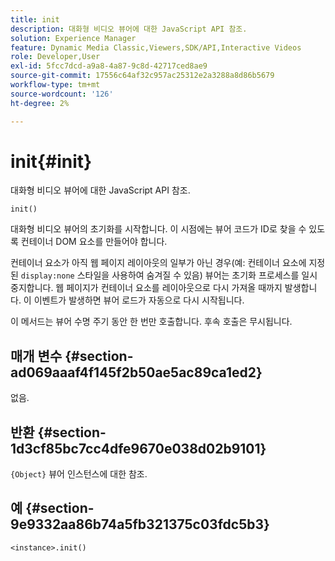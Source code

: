 ```yaml
---
title: init
description: 대화형 비디오 뷰어에 대한 JavaScript API 참조.
solution: Experience Manager
feature: Dynamic Media Classic,Viewers,SDK/API,Interactive Videos
role: Developer,User
exl-id: 5fcc7dcd-a9a8-4a87-9c8d-42717ced8ae9
source-git-commit: 17556c64af32c957ac25312e2a3288a8d86b5679
workflow-type: tm+mt
source-wordcount: '126'
ht-degree: 2%

---
```


# init{#init}

대화형 비디오 뷰어에 대한 JavaScript API 참조.

`init()`

대화형 비디오 뷰어의 초기화를 시작합니다. 이 시점에는 뷰어 코드가 ID로 찾을 수 있도록 컨테이너 DOM 요소를 만들어야 합니다.

컨테이너 요소가 아직 웹 페이지 레이아웃의 일부가 아닌 경우(예: 컨테이너 요소에 지정된 `display:none` 스타일을 사용하여 숨겨질 수 있음) 뷰어는 초기화 프로세스를 일시 중지합니다. 웹 페이지가 컨테이너 요소를 레이아웃으로 다시 가져올 때까지 발생합니다. 이 이벤트가 발생하면 뷰어 로드가 자동으로 다시 시작됩니다.

이 메서드는 뷰어 수명 주기 동안 한 번만 호출합니다. 후속 호출은 무시됩니다.

## 매개 변수 {#section-ad069aaaf4f145f2b50ae5ac89ca1ed2}

없음.

## 반환 {#section-1d3cf85bc7cc4dfe9670e038d02b9101}

`{Object}` 뷰어 인스턴스에 대한 참조.

## 예 {#section-9e9332aa86b74a5fb321375c03fdc5b3}

```
<instance>.init()
```
